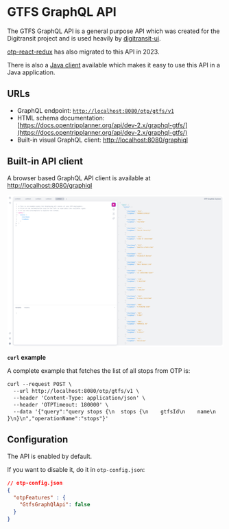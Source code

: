 # GTFS GraphQL API

The GTFS GraphQL API is a general purpose API which was created for the Digitransit project and is 
used heavily by [digitransit-ui](https://github.com/HSLdevcom/digitransit-ui).

[otp-react-redux](https://github.com/opentripplanner/otp-react-redux) has also migrated to this API in 2023.

There is also a [Java client](https://github.com/opentripplanner/otp-java-client) available which
makes it easy to use this API in a Java application.

## URLs 
 - GraphQL endpoint: [`http://localhost:8080/otp/gtfs/v1`](http://localhost:8080/otp/gtfs/v1)
 - HTML schema documentation: [https://docs.opentripplanner.org/api/dev-2.x/graphql-gtfs/](https://docs.opentripplanner.org/api/dev-2.x/graphql-gtfs/)
 - Built-in visual GraphQL client: [http://localhost:8080/graphiql](http://localhost:8080/graphiql)

## Built-in API client

A browser based GraphQL API client is available at [http://localhost:8080/graphiql](http://localhost:8080/graphiql)

![GraphiQL](../images/graphiql.png)

**`curl` example**

A complete example that fetches the list of all stops from OTP is:

```
curl --request POST \
  --url http://localhost:8080/otp/gtfs/v1 \
  --header 'Content-Type: application/json' \
  --header 'OTPTimeout: 180000' \
  --data '{"query":"query stops {\n  stops {\n    gtfsId\n    name\n  }\n}\n","operationName":"stops"}'
```
## Configuration

The API is enabled by default.

If you want to disable it, do it in `otp-config.json`:

```json
// otp-config.json
{
  "otpFeatures" : {
    "GtfsGraphQlApi": false
  }
}
```